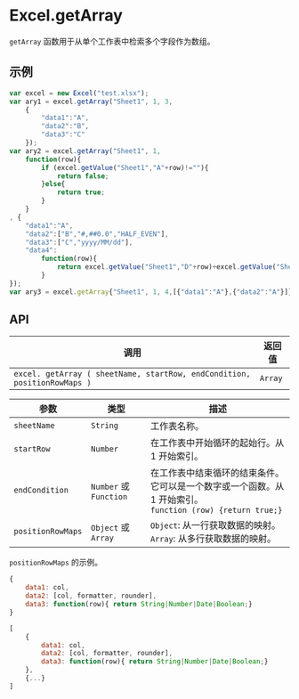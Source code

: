 # Excel.getArray

`getArray` 函数用于从单个工作表中检索多个字段作为数组。

## 示例

```javascript
var excel = new Excel("test.xlsx");
var ary1 = excel.getArray("Sheet1", 1, 3,
	{
		"data1":"A",
		"data2":"B",
		"data3":"C"
	});
var ary2 = excel.getArray("Sheet1", 1,
	function(row){
		if (excel.getValue("Sheet1","A"+row)!=""){
			return false;
		}else{
			return true;
		}
	}
, {
	"data1":"A",
	"data2":["B","#,##0.0","HALF_EVEN"],
	"data3":["C","yyyy/MM/dd"],
	"data4":
		function(row){
			return excel.getValue("Sheet1","D"+row)+excel.getValue("Sheet1","E"+row);
		}
});
var ary3 = excel.getArray{"Sheet1", 1, 4,[{"data1":"A"},{"data2":"A"}]};
```

## API

| 调用 | 返回值 |
|---|---|
| `excel. getArray ( sheetName, startRow, endCondition, positionRowMaps )` | `Array` |

| 参数 | 类型 | 描述 |
|---|---|---|
| `sheetName` | `String` | 工作表名称。 |
| `startRow` | `Number` | 在工作表中开始循环的起始行。从 1 开始索引。 |
| `endCondition` | `Number` 或 `Function` | 在工作表中结束循环的结束条件。它可以是一个数字或一个函数。从 1 开始索引。<br> ```function (row) {return true;}``` |
| `positionRowMaps` | `Object` 或 `Array` | `Object`: 从一行获取数据的映射。<br> `Array`: 从多行获取数据的映射。 |

`positionRowMaps` 的示例。

```javascript
{
	data1: col,
	data2: [col, formatter, rounder],
	data3: function(row){ return String|Number|Date|Boolean;}
}

[
	{
		data1: col,
		data2: [col, formatter, rounder],
		data3: function(row){ return String|Number|Date|Boolean;}
	},
	{...}
]
```
